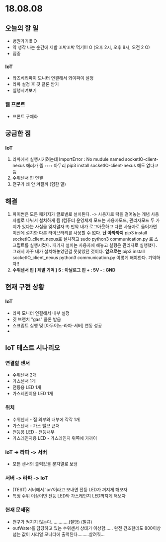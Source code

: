 # 18.08.08

## 오늘의 할 일

* 병원가기!!! O
* 약 생각 나는 순간에 제발 꼬박꼬박 먹기!!! O \(오후 2시, 오후 8시, 오전 2 O\)
* 집중 

### IoT

* 라즈베리파이 모니터 연결해서 와이파이 설정
* 라파 설정 후 깃 클론 받기
* 실행시켜보기

### 웹 프론트

* 프론트 구체화 

## 궁금한 점

### IoT

1. 라파에서 실행시키려는데 ImportError : No mudule named socketIO-client-nexus 에러가 뜸 ㅠㅠ 아무리 pip3 install socketIO-client-nexus 해도 없다고 뜸 
2. 수위센서 핀 연결 
3. 전구가 왜 안 켜질까 \(험한 말\)

## 해결

1. 파이썬은 모든 패키지가 글로벌로 설치된다. -&gt; 사용자로 락을 걸어놓는 개념 사용자별로 나눠서 설치하게 됨 \(컴퓨터 운영체제 모드는 사용자모드, 관리자모드 두 가지가 있다는 사실을 잊지말자 !!\) 만약 내가 로그아웃하고 다른 사용자로 들어가면 이전에 설치한 다른 라이브러리를 사용할 수 없다.  **난 아까까지**  pip3 install socketIO\_client\_nexus로 설치하고 sudo python3 communication.py 로 스크립트를 실행시켰다. 패키지 설치는 사용자에 해놓고 실행은 관리자로 실행했다. 그래서 자꾸 내가 설치해놓았던걸 못찾았던 것이다.  **앞으로는** pip3 install socketIO\_client\_nexus python3 communication.py 이렇게 해야한다. 기억하자!!
2. **수위센서 핀 \[ 제발 기억 \]** **S : 아날로그 핀 + : 5V - : GND**

## 현재 구현 상황

### IoT

* 라파 모니터 연결해서 내부 설정
* 깃 브랜치 "gas" 클론 받음
* 스크립트 실행 및 \[아두이노-라파-서버\] 연동 성공 
* 
## IoT 테스트 시나리오 

### 연결할 센서 

* 수위센서 2개
* 가스센서 1개
* 전등용 LED 1개
* 가스레인지용 LED 1개

### 위치

* 수위센서 - 집 외부와 내부에 각각 1개
* 가스센서 - 가스 밸브 근처 
* 전등용 LED - 전등내부
* 가스레인지용 LED - 가스레인지 위쪽에 가까이

### IoT -&gt; 라파 -&gt; 서버

* 모든 센서의 출력값을 문자열로 보냄

### 서버 -&gt; 라파 -&gt; IoT

* \(TEST\) 서버에서 'on'이라고 보내면 전등 LED가 꺼지게 해보자
* 특정 수위 이상이면 전등 LED와 가스레인지 LED꺼지게 해보자 

### 현재 문제점 

* 전구가 켜지지 않는다..............\(절망\) \(절규\) 
* outWater를 담당하고 있는 수위센서 상태가 이상함...... 완전 건조한데도 800이상 넘는 값이 시리얼 모니터에 출력된다.........살려줘...

